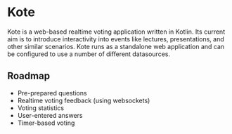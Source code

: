 # Kote

Kote is a web-based realtime voting application written in Kotlin. Its current aim is to introduce interactivity into events like lectures, presentations, and other similar scenarios. Kote runs as a standalone web application and can be configured to use a number of different datasources.

## Roadmap

* Pre-prepared questions
* Realtime voting feedback (using websockets)
* Voting statistics
* User-entered answers
* Timer-based voting